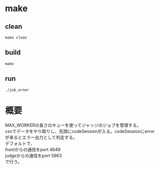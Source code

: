 # make  

## clean  

```
make clean
```

## build

```
make
```

## run  
```
./job_orner
```

# 概要  
MAX_WORKERの長さのキューを使ってジャッジのジョブを管理する。  
csvでデータをやり取りし、先頭にcodeSessionが入る。codeSessionにerrorが来るとエラー出力として判定する。  
デフォルトで、  
frontからの通信をport 4649  
judgeからの通信をport 5963  
で行う。
